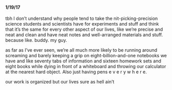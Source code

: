 #### 1/19/17
tbh I don’t understand why people tend to take the nit-picking-precision science students and scientists have for experiments and stuff and think that it’s the same for every other aspect of our lives, like we’re precise and neat and clean and have neat notes and well-arranged materials and stuff. because like. buddy. my guy.

as far as I’ve ever seen, we’re all much more likely to be running around screaming and barely keeping a grip on eight-billion-and-one notebooks we have and like seventy tabs of information and sixteen homework sets and eight books while dying in front of a whiteboard and throwing our calculator at the nearest hard object. Also just having pens e v e r y w h e r e.

our work is organized but our lives sure as hell ain’t
